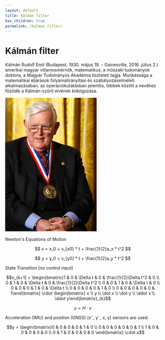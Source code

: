 ```yaml
---
layout: default
title: Kálmán filter
has_children: true
permalink: /kalman_filter/
---
```



# Kálmán filter


Kálmán Rudolf Emil (Budapest, 1930. május 19. – Gainesville, 2016. július 2.) amerikai magyar villamosmérnök, matematikus, a műszaki tudományok doktora, a Magyar Tudományos Akadémia tiszteleti tagja. Munkássága a matematikai eljárások folyamatirányítási és szabályozáselméleti alkalmazásában, az operációkutatásban jelentős, többek között a nevéhez fűződik a Kálmán-szűrő elvének kidolgozása.

<img src="rudolf-kalman.jpg" width=297/>

Newton's Equations of Motion

$$ x = x_0 + v_{x0} * t + \frac{1}{2}a_x * t^2 $$

$$ y = y_0 + v_{y0} * t + \frac{1}{2}a_y * t^2 $$

State Transition (no control input)


$$x_{k+1} = \begin{bmatrix}1 & 0 & \Delta t & 0 & \frac{1}{2}\Delta t^2 & 0 \\ 0 & 1 & 0 & \Delta t & 0 & \frac{1}{2}\Delta t^2 \\ 0 & 0 & 1 & 0 & \Delta t & 0 \\ 0 & 0 & 0 & 1 & 0 & \Delta t \\ 0 & 0 & 0 & 0 & 1 & 0  \\ 0 & 0 & 0 & 0 & 0 & 1\end{bmatrix} \cdot \begin{bmatrix} x \\ y \\ \dot x \\ \dot y \\ \ddot x \\ \ddot y\end{bmatrix}_{k}$$

$$y = H \cdot x$$


Acceleration (IMU) and position (GNSS) (x˙˙, y˙˙, x, y) sensors are used.

$$y = \begin{bmatrix}0 & 0 & 0 & 0 & 1 & 0 \\ 0 & 0 & 0 & 0 & 0 & 1 \\ 1 & 0 & 0 & 0 & 0 & 0 \\ 0 & 1 & 0 & 0 & 0 & 0 \end{bmatrix} \cdot x$$
